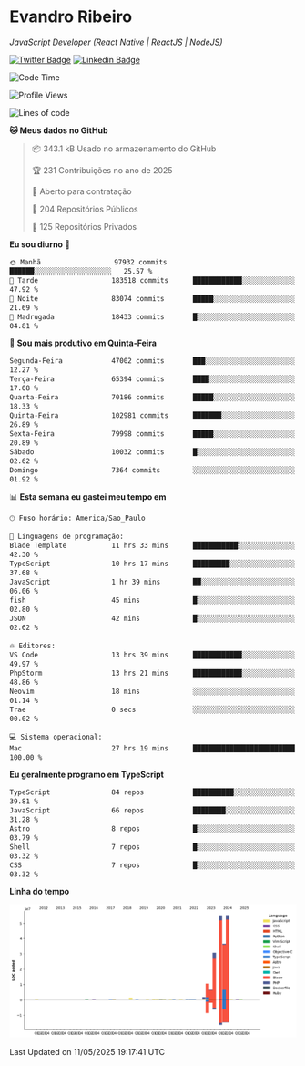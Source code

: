 # Evandro **Ribeiro**

*JavaScript Developer (React Native | ReactJS | NodeJS)*

[![Twitter Badge](https://img.shields.io/badge/-@ribeiroevandro-201B2D?style=flat-square&labelColor=201B2D&logo=twitter&logoColor=white&link=https://twitter.com/ribeiroevandro)](https://twitter.com/ribeiroevandro) 
[![Linkedin Badge](https://img.shields.io/badge/-Evandro%20Ribeiro-201B2D?style=flat-square&logo=Linkedin&logoColor=white&link=https://www.linkedin.com/in/ribeiroevandro)](https://www.linkedin.com/in/ribeiroevandro) 


<!--START_SECTION:waka-->
![Code Time](http://img.shields.io/badge/Code%20Time-4%2C441%20hrs%2020%20mins-blue)

![Profile Views](http://img.shields.io/badge/Visualizac%C3%B5es%20do%20perfil-0-blue)

![Lines of code](https://img.shields.io/badge/Desde%20o%20Hello%20World%20eu%20escrevi-199.6%20million%20linhas%20de%20c%C3%B3digo-blue)

**🐱 Meus dados no GitHub** 

> 📦 343.1 kB Usado no armazenamento do GitHub 
 > 
> 🏆 231 Contribuições no ano de 2025
 > 
> 💼 Aberto para contratação
 > 
> 📜 204 Repositórios Públicos 
 > 
> 🔑 125 Repositórios Privados 
 > 
**Eu sou diurno 🐤** 

```text
🌞 Manhã                  97932 commits       ██████░░░░░░░░░░░░░░░░░░░   25.57 % 
🌆 Tarde                  183518 commits      ████████████░░░░░░░░░░░░░   47.92 % 
🌃 Noite                  83074 commits       █████░░░░░░░░░░░░░░░░░░░░   21.69 % 
🌙 Madrugada              18433 commits       █░░░░░░░░░░░░░░░░░░░░░░░░   04.81 % 
```
📅 **Sou mais produtivo em Quinta-Feira** 

```text
Segunda-Feira            47002 commits       ███░░░░░░░░░░░░░░░░░░░░░░   12.27 % 
Terça-Feira              65394 commits       ████░░░░░░░░░░░░░░░░░░░░░   17.08 % 
Quarta-Feira             70186 commits       █████░░░░░░░░░░░░░░░░░░░░   18.33 % 
Quinta-Feira             102981 commits      ███████░░░░░░░░░░░░░░░░░░   26.89 % 
Sexta-Feira              79998 commits       █████░░░░░░░░░░░░░░░░░░░░   20.89 % 
Sábado                   10032 commits       █░░░░░░░░░░░░░░░░░░░░░░░░   02.62 % 
Domingo                  7364 commits        ░░░░░░░░░░░░░░░░░░░░░░░░░   01.92 % 
```


📊 **Esta semana eu gastei meu tempo em** 

```text
🕑︎ Fuso horário: America/Sao_Paulo

💬 Linguagens de programação: 
Blade Template           11 hrs 33 mins      ███████████░░░░░░░░░░░░░░   42.30 % 
TypeScript               10 hrs 17 mins      █████████░░░░░░░░░░░░░░░░   37.68 % 
JavaScript               1 hr 39 mins        ██░░░░░░░░░░░░░░░░░░░░░░░   06.06 % 
fish                     45 mins             █░░░░░░░░░░░░░░░░░░░░░░░░   02.80 % 
JSON                     42 mins             █░░░░░░░░░░░░░░░░░░░░░░░░   02.62 % 

🔥 Editores: 
VS Code                  13 hrs 39 mins      ████████████░░░░░░░░░░░░░   49.97 % 
PhpStorm                 13 hrs 21 mins      ████████████░░░░░░░░░░░░░   48.86 % 
Neovim                   18 mins             ░░░░░░░░░░░░░░░░░░░░░░░░░   01.14 % 
Trae                     0 secs              ░░░░░░░░░░░░░░░░░░░░░░░░░   00.02 % 

💻 Sistema operacional: 
Mac                      27 hrs 19 mins      █████████████████████████   100.00 % 
```

**Eu geralmente programo em TypeScript** 

```text
TypeScript               84 repos            ██████████░░░░░░░░░░░░░░░   39.81 % 
JavaScript               66 repos            ████████░░░░░░░░░░░░░░░░░   31.28 % 
Astro                    8 repos             █░░░░░░░░░░░░░░░░░░░░░░░░   03.79 % 
Shell                    7 repos             █░░░░░░░░░░░░░░░░░░░░░░░░   03.32 % 
CSS                      7 repos             █░░░░░░░░░░░░░░░░░░░░░░░░   03.32 % 
```



**Linha do tempo**

![Lines of Code chart](https://raw.githubusercontent.com/ribeiroevandro/ribeiroevandro/main/assets/bar_graph.png)


 Last Updated on 11/05/2025 19:17:41 UTC
<!--END_SECTION:waka-->
